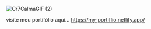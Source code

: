 ![Cr7CalmaGIF (2)](https://github.com/user-attachments/assets/67a1a222-34b1-437a-a03e-808db641ec50)



visite meu portifólio aqui...
https://my-portiflio.netlify.app/
